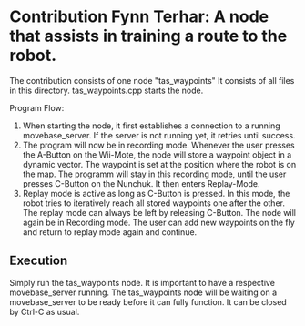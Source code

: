 # Contribution Fynn Terhar: A node that assists in training a route to the robot.

The contribution consists of one node "tas_waypoints" It consists of all files in this directory. tas_waypoints.cpp starts the node.

Program Flow:
1. When starting the node, it first establishes a connection to a running movebase_server. If the server is not running yet, it retries until success.
2. The program will now be in recording mode. Whenever the user presses the A-Button on the Wii-Mote, the node will store a waypoint object in a dynamic vector. The waypoint is set at the position where the robot is on the map. The programm will stay in this recording mode, until the user presses C-Button on the Nunchuk. It then enters Replay-Mode.
3. Replay mode is active as long as C-Button is pressed. In this mode, the robot tries to iteratively reach all stored waypoints one after the other. The replay mode can always be left by releasing C-Button. The node will again be in Recording mode. The user can add new waypoints on the fly and return to replay mode again and continue.

## Execution

Simply run the tas_waypoints node. It is important to have a respective movebase_server running. The tas_waypoints node will be waiting on a movebase_server to be ready before it can fully function. It can be closed by Ctrl-C as usual.



